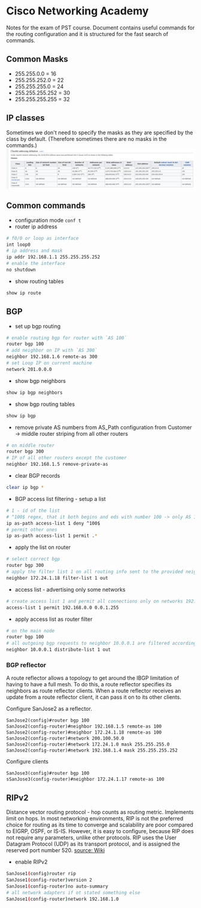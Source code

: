 # Cisco Networking Academy
Notes for the exam of PST course. Document contains useful commands for the routing configuration and it is structured for the fast search of commands.

## Common Masks
* 255.255.0.0 = 16
* 255.255.252.0 = 22
* 255.255.255.0 = 24
* 255.255.255.252 = 30
* 255.255.255.255 = 32

## IP classes
Sometimes we don't need to specify the masks as they are specified by the class by default. (Therefore sometimes there are no masks in the commands.)
![alt text](assets/ip_classes.png)

## Common commands

* configuration mode `conf t`
* router ip address
```bash
# f0/0 or loop as interface
int loop0
# ip address and mask
ip addr 192.168.1.1 255.255.255.252 
# enable the interface
no shutdown
```
* show routing tables
```bash
show ip route
```

## BGP

* set up bgp routing
```bash
# enable routing bgp for router with `AS 100`
router bgp 100
# add neighbor on IP with `AS 300`
neighbor 192.168.1.6 remote-as 300
# set Loop IP on current machine
network 201.0.0.0
``` 
* show bgp neighbors
```bash
show ip bgp neighbors
```
* show bgp routing tables
```bash
show ip bgp
```
* remove private AS numbers from AS_Path configuration from Customer -> middle router striping from all other routers
```bash
# on middle router
router bgp 300
# IP of all other routers except the customer
neighbor 192.168.1.5 remove-private-as
```

* clear BGP records
```bash
clear ip bgp *
``` 
* BGP access list filtering - setup a list
```bash
# 1 - id of the list
# ^100$ regex, that it both begins and eds with number 100 -> only AS 100
ip as-path access-list 1 deny ^100$
# permit other ones
ip as-path access-list 1 permit .*
```
* apply the list on router
```bash
# select correct bgp
router bgp 300 
# apply the filter list 1 on all routing info sent to the provided neighbor
neighbor 172.24.1.18 filter-list 1 out
```
* access list - advertising only some networks
```bash
# create access list 1 and permit all connections only on networks 192.168.1.0 and 192.168.0.0
access-list 1 permit 192.168.0.0 0.0.1.255
```
* apply access list as router filter 
```bash
# on the main node
router bgp 100
# all outgoing bgp requests to neighbor 10.0.0.1 are filtered according the list 1
neighbor 10.0.0.1 distribute-list 1 out
```
### BGP reflector
 A route reflector allows a topology to get around the IBGP limitation of having to have a full mesh. To do this, a route reflector specifies its neighbors as route reflector clients. When a route reflector receives an update from a route reflector client, it can pass it on to its other clients.

 Configure SanJose2 as a reflector.
 ```
 SanJose2(config)#router bgp 100 
 SanJose2(config-router)#neighbor 192.168.1.5 remote-as 100 
 SanJose2(config-router)#neighbor 172.24.1.18 remote-as 100 
 SanJose2(config-router)#network 200.100.50.0 
 SanJose2(config-router)#network 172.24.1.0 mask 255.255.255.0 
 SanJose2(config-router)#network 192.168.1.4 mask 255.255.255.252 
 ```

Configure clients 
```
SanJose3(config)#router bgp 100 
sSanJose3(config-router)#neighbor 172.24.1.17 remote-as 100 
```
## RIPv2
Distance vector routing protocol - hop counts as routing metric. Implements limit on hops.
In most networking environments, RIP is not the preferred choice for routing as its time to converge and scalability are poor compared to EIGRP, OSPF, or IS-IS. However, it is easy to configure, because RIP does not require any parameters, unlike other protocols.
RIP uses the User Datagram Protocol (UDP) as its transport protocol, and is assigned the reserved port number 520. [source: Wiki](https://en.wikipedia.org/wiki/Routing_Information_Protocol)

* enable RIPv2
```bash
SanJose1(config)router rip 
SanJose1(config-router)version 2 
SanJose1(config-router)no auto-summary 
# all network adapters if ot stated something else
SanJose1(config-router)network 192.168.1.0 
```